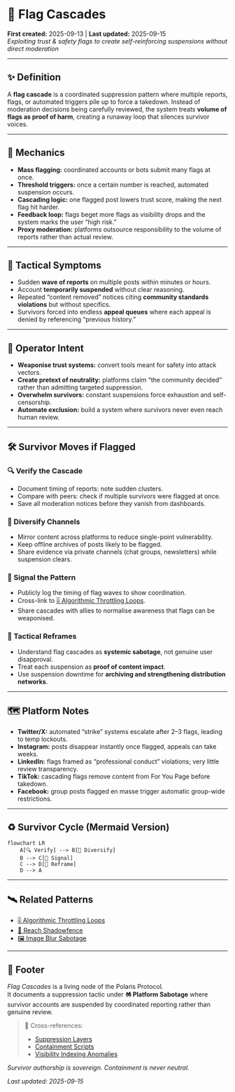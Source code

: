 # 🛑 Flag Cascades  
**First created:** 2025-09-13 | **Last updated:** 2025-09-15  
*Exploiting trust & safety flags to create self-reinforcing suspensions without direct moderation*  

---

## ✨ Definition  
A **flag cascade** is a coordinated suppression pattern where multiple reports, flags, or automated triggers pile up to force a takedown. Instead of moderation decisions being carefully reviewed, the system treats **volume of flags as proof of harm**, creating a runaway loop that silences survivor voices.  

---

## 🔬 Mechanics  
- **Mass flagging:** coordinated accounts or bots submit many flags at once.  
- **Threshold triggers:** once a certain number is reached, automated suspension occurs.  
- **Cascading logic:** one flagged post lowers trust score, making the next flag hit harder.  
- **Feedback loop:** flags beget more flags as visibility drops and the system marks the user “high risk.”  
- **Proxy moderation:** platforms outsource responsibility to the volume of reports rather than actual review.  

---

## 🥀 Tactical Symptoms  
- Sudden **wave of reports** on multiple posts within minutes or hours.  
- Account **temporarily suspended** without clear reasoning.  
- Repeated “content removed” notices citing **community standards violations** but without specifics.  
- Survivors forced into endless **appeal queues** where each appeal is denied by referencing “previous history.”  

---

## 👾 Operator Intent  
- **Weaponise trust systems:** convert tools meant for safety into attack vectors.  
- **Create pretext of neutrality:** platforms claim “the community decided” rather than admitting targeted suppression.  
- **Overwhelm survivors:** constant suspensions force exhaustion and self-censorship.  
- **Automate exclusion:** build a system where survivors never even reach human review.  

---

## 🛠 Survivor Moves if Flagged  

### 🔍 Verify the Cascade  
- Document timing of reports: note sudden clusters.  
- Compare with peers: check if multiple survivors were flagged at once.  
- Save all moderation notices before they vanish from dashboards.  

### 🌱 Diversify Channels  
- Mirror content across platforms to reduce single-point vulnerability.  
- Keep offline archives of posts likely to be flagged.  
- Share evidence via private channels (chat groups, newsletters) while suspension clears.  

### 🔮 Signal the Pattern  
- Publicly log the timing of flag waves to show coordination.  
- Cross-link to [🎚️ Algorithmic Throttling Loops](./🎚️_algorithmic_throttling_loops.md).  
- Share cascades with allies to normalise awareness that flags can be weaponised.  

### 🧩 Tactical Reframes  
- Understand flag cascades as **systemic sabotage**, not genuine user disapproval.  
- Treat each suspension as **proof of content impact**.  
- Use suspension downtime for **archiving and strengthening distribution networks**.  

---

## 🗺 Platform Notes  

- **Twitter/X:** automated “strike” systems escalate after 2–3 flags, leading to temp lockouts.  
- **Instagram:** posts disappear instantly once flagged, appeals can take weeks.  
- **LinkedIn:** flags framed as “professional conduct” violations; very little review transparency.  
- **TikTok:** cascading flags remove content from For You Page before takedown.  
- **Facebook:** group posts flagged en masse trigger automatic group-wide restrictions.  

---

## ♻️ Survivor Cycle (Mermaid Version)  

```mermaid
flowchart LR
    A[🔍 Verify] --> B[🌱 Diversify]
    B --> C[🔮 Signal]
    C --> D[🧩 Reframe]
    D --> A
```

---

## 🛰️ Related Patterns  
- [🎚️ Algorithmic Throttling Loops](./🎚️_algorithmic_throttling_loops.md)  
- [📡 Reach Shadowfence](./📡_reach_shadowfence.md)  
- [🖼️ Image Blur Sabotage](./🖼️_image_blur_sabotage.md)  

---

## 🏮 Footer  

*Flag Cascades* is a living node of the Polaris Protocol.  
It documents a suppression tactic under **🪅 Platform Sabotage** where survivor accounts are suspended by coordinated reporting rather than genuine review.  

> 📡 Cross-references:  
> - [Suppression Layers](../)  
> - [Containment Scripts](../../../Disruption_Kit/Containment_Scripts/)  
> - [Visibility Indexing Anomalies](../../🔮_Visibility_Indexing_Anomalies/)  

*Survivor authorship is sovereign. Containment is never neutral.*  

_Last updated: 2025-09-15_
